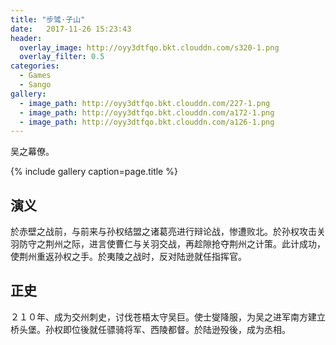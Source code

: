 ```yaml
---
title: "步骘·子山"
date:   2017-11-26 15:23:43
header:
  overlay_image: http://oyy3dtfqo.bkt.clouddn.com/s320-1.png
  overlay_filter: 0.5
categories:
  - Games
  - Sango
gallery:
  - image_path: http://oyy3dtfqo.bkt.clouddn.com/227-1.png
  - image_path: http://oyy3dtfqo.bkt.clouddn.com/a172-1.png
  - image_path: http://oyy3dtfqo.bkt.clouddn.com/a126-1.png
---
```


吴之幕僚。

{% include gallery caption=page.title %}

## 演义

於赤壁之战前，与前来与孙权结盟之诸葛亮进行辩论战，惨遭败北。於孙权攻击关羽防守之荆州之际，进言使曹仁与关羽交战，再趁隙抢夺荆州之计策。此计成功，使荆州重返孙权之手。於夷陵之战时，反对陆逊就任指挥官。

## 正史

２１０年、成为交州刺史，讨伐苍梧太守吴巨。使士燮降服，为吴之进军南方建立桥头堡。孙权即位後就任骠骑将军、西陵都督。於陆逊殁後，成为丞相。